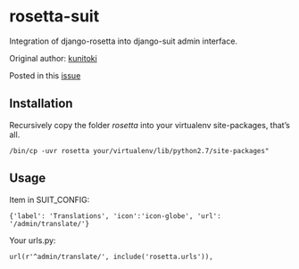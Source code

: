 # rosetta-suit

Integration of django-rosetta into django-suit admin interface.

Original author: [kunitoki](https://github.com/kunitoki)

Posted in this [issue](https://github.com/darklow/django-suit/issues/138)

## Installation

Recursively copy the folder *rosetta* into your virtualenv site-packages, that’s all.

    /bin/cp -uvr rosetta your/virtualenv/lib/python2.7/site-packages"

## Usage

Item in SUIT_CONFIG:

    {'label': 'Translations', 'icon':'icon-globe', 'url': '/admin/translate/'}

Your urls.py:

    url(r'^admin/translate/', include('rosetta.urls')),
